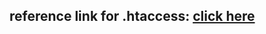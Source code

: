 ## reference link for .htaccess: [click here](https://www.thesitewizard.com/apache/password-protect-directory.shtml)